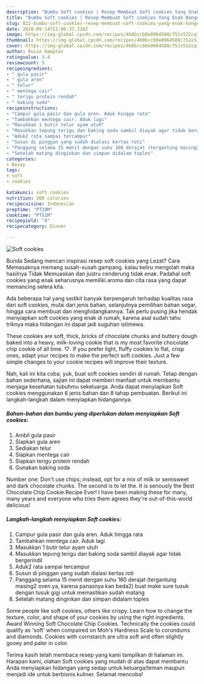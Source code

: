 ```yaml
---
description: "Bumbu Soft cookies | Resep Membuat Soft cookies Yang Enak Banget"
title: "Bumbu Soft cookies | Resep Membuat Soft cookies Yang Enak Banget"
slug: 822-bumbu-soft-cookies-resep-membuat-soft-cookies-yang-enak-banget
date: 2020-09-14T11:06:37.226Z
image: https://img-global.cpcdn.com/recipes/4b0bccb0e0964580/751x532cq70/soft-cookies-foto-resep-utama.jpg
thumbnail: https://img-global.cpcdn.com/recipes/4b0bccb0e0964580/751x532cq70/soft-cookies-foto-resep-utama.jpg
cover: https://img-global.cpcdn.com/recipes/4b0bccb0e0964580/751x532cq70/soft-cookies-foto-resep-utama.jpg
author: Rosie Hampton
ratingvalue: 3.4
reviewcount: 5
recipeingredient:
- " gula pasir"
- " gula aren"
- " telur"
- " mentega cair"
- " terigu protein rendah"
- " baking soda"
recipeinstructions:
- "Campur gula pasir dan gula aren. Aduk hingga rata"
- "Tambahkan mentega cair. Aduk lagi"
- "Masukkan 1 butir telur ayam utuh"
- "Masukkan tepung terigu dan baking soda sambil diayak agar tidak bergerindil"
- "Aduk2 rata sampai tercampur"
- "Susun di pinggan yang sudah dialasi kertas roti"
- "Panggang selama 15 menit dengan suhu 160 derajat (tergantung masing2 oven ya, karena panasnya kan beda2) buat make sure tusuk dengan tusuk gigi untuk memastikan sudah matang"
- "Setelah matang dinginkan dan simpan didalam toples"
categories:
- Resep
tags:
- soft
- cookies

katakunci: soft cookies 
nutrition: 260 calories
recipecuisine: Indonesian
preptime: "PT19M"
cooktime: "PT51M"
recipeyield: "4"
recipecategory: Dinner

---
```



![Soft cookies](https://img-global.cpcdn.com/recipes/4b0bccb0e0964580/751x532cq70/soft-cookies-foto-resep-utama.jpg)

Bunda Sedang mencari inspirasi resep soft cookies yang Lezat? Cara Memasaknya memang susah-susah gampang. kalau keliru mengolah maka hasilnya Tidak Memuaskan dan justru cenderung tidak enak. Padahal soft cookies yang enak seharusnya memiliki aroma dan cita rasa yang dapat memancing selera kita.

Ada beberapa hal yang sedikit banyak berpengaruh terhadap kualitas rasa dari soft cookies, mulai dari jenis bahan, selanjutnya pemilihan bahan segar, hingga cara membuat dan menghidangkannya. Tak perlu pusing jika hendak menyiapkan soft cookies yang enak di rumah, karena asal sudah tahu triknya maka hidangan ini dapat jadi suguhan istimewa.

These cookies are soft, thick, bricks of chocolate chunks and buttery dough baked into a heavy, milk-loving cookie that is my most favorite chocolate chip cookie of all time. ♡. If you prefer light, fluffy cookies to flat, crisp ones, adapt your recipes to make the perfect soft cookies. Just a few simple changes to your cookie recipes will improve their texture.


Nah, kali ini kita coba, yuk, buat soft cookies sendiri di rumah. Tetap dengan bahan sederhana, sajian ini dapat memberi manfaat untuk membantu menjaga kesehatan tubuhmu sekeluarga. Anda dapat menyiapkan Soft cookies menggunakan 6 jenis bahan dan 8 tahap pembuatan. Berikut ini langkah-langkah dalam menyiapkan hidangannya.

<!--inarticleads1-->

##### Bahan-bahan dan bumbu yang diperlukan dalam menyiapkan Soft cookies:

1. Ambil  gula pasir
1. Siapkan  gula aren
1. Sediakan  telur
1. Siapkan  mentega cair
1. Siapkan  terigu protein rendah
1. Gunakan  baking soda


Number one: Don&#39;t use chips; instead, opt for a mix of milk or semisweet and dark chocolate chunks. The second is to let the. It is seriously the Best Chocolate Chip Cookie Recipe Ever! I have been making these for many, many years and everyone who tries them agrees they&#39;re out-of-this-world delicious! 

<!--inarticleads2-->

##### Langkah-langkah menyiapkan Soft cookies:

1. Campur gula pasir dan gula aren. Aduk hingga rata
1. Tambahkan mentega cair. Aduk lagi
1. Masukkan 1 butir telur ayam utuh
1. Masukkan tepung terigu dan baking soda sambil diayak agar tidak bergerindil
1. Aduk2 rata sampai tercampur
1. Susun di pinggan yang sudah dialasi kertas roti
1. Panggang selama 15 menit dengan suhu 160 derajat (tergantung masing2 oven ya, karena panasnya kan beda2) buat make sure tusuk dengan tusuk gigi untuk memastikan sudah matang
1. Setelah matang dinginkan dan simpan didalam toples


Some people like soft cookies, others like crispy. Learn how to change the texture, color, and shape of your cookies by using the right ingredients. Award Winning Soft Chocolate Chip Cookies. Technically the cookies could qualify as &#39;soft&#39; when compaired on Moh&#39;s Hardness Scale to corundums and diamonds. Cookies with cornstarch are ultra soft and often slightly gooey and paler in color. 

Terima kasih telah membaca resep yang kami tampilkan di halaman ini. Harapan kami, olahan Soft cookies yang mudah di atas dapat membantu Anda menyiapkan hidangan yang sedap untuk keluarga/teman maupun menjadi ide untuk berbisnis kuliner. Selamat mencoba!

